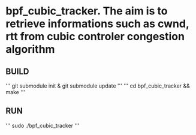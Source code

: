 # bpf_cubic_tracker. The aim is to retrieve informations such as cwnd, rtt from cubic controler congestion algorithm

## BUILD
''' git submodule init & git submodule update '''
''' cd bpf_cubic_tracker && make '''

## RUN 
''' sudo ./bpf_cubic_tracker '''
